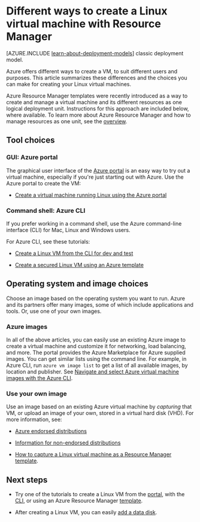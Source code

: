 <properties
	pageTitle="Different ways to create a Linux VM | Microsoft Azure"
	description="Lists the different ways to create a Linux virtual machine on Azure and gives links to further instructions"
	services="virtual-machines-linux"
	documentationCenter=""
	authors="dsk-2015"
	manager="timlt"
	editor=""
	tags="azure-resource-manager"/>

<tags
	ms.service="virtual-machines-linux"
	ms.devlang="na"
	ms.topic="get-started-article"
	ms.tgt_pltfrm="vm-linux"
	ms.workload="infrastructure-services"
	ms.date="03/07/2016"
	ms.author="dkshir"/>

# Different ways to create a Linux virtual machine with Resource Manager

[AZURE.INCLUDE [learn-about-deployment-models](../../includes/learn-about-deployment-models-rm-include.md)] classic deployment model.

Azure offers different ways to create a VM, to suit different users and purposes. This article summarizes these differences and the choices you can make for creating your Linux virtual machines.

Azure Resource Manager templates were recently introduced as a way to create and manage a virtual machine and its different resources as one logical deployment unit. Instructions for this approach are included below, where available. To learn more about Azure Resource Manager and how to manage resources as one unit, see the [overview](../resource-group-overview.md).

## Tool choices

### GUI: Azure portal

The graphical user interface of the [Azure portal](https://portal.azure.com) is an easy way to try out a virtual machine, especially if you're just starting out with Azure. Use the Azure portal to create the VM:

* [Create a virtual machine running Linux using the Azure portal](virtual-machines-linux-portal-create.md) 

### Command shell: Azure CLI 

If you prefer working in a command shell, use the Azure command-line interface (CLI) for Mac, Linux and Windows users.

For Azure CLI, see these tutorials:

* [Create a Linux VM from the CLI for dev and test](virtual-machines-linux-quick-create-cli.md) 

* [Create a secured Linux VM using an Azure template](virtual-machines-linux-create-ssh-secured-vm-from-template.md)

## Operating system and image choices

Choose an image based on the operating system you want to run. Azure and its partners offer many images, some of which include applications and tools. Or, use one of your own images.

### Azure images

In all of the above articles, you can easily use an existing Azure image to create a virtual machine and customize it for networking, load balancing, and more. The portal provides the Azure Marketplace for Azure supplied images. You can get similar lists using the command line. For example, in Azure CLI, run `azure vm image list` to get a list of all available images, by location and publisher. See [Navigate and select Azure virtual machine images with the Azure CLI](virtual-machines-linux-cli-ps-findimage.md).

### Use your own image

Use an image based on an existing Azure virtual machine by *capturing* that VM, or upload an image of your own, stored in a virtual hard disk (VHD). For more information, see:

* [Azure endorsed distributions](virtual-machines-linux-endorsed-distributions.md)

* [Information for non-endorsed distributions](virtual-machines-linux-create-upload-generic.md)

* [How to capture a Linux virtual machine as a Resource Manager template](virtual-machines-linux-capture-image.md). 

## Next steps

* Try one of the tutorials to create a Linux VM from the [portal](virtual-machines-linux-portal-create.md), with the [CLI](virtual-machines-linux-quick-create-cli.md), or using an Azure Resource Manager [template](virtual-machines-linux-cli-deploy-templates.md).

* After creating a Linux VM, you can easily [add a data disk](virtual-machines-linux-add-disk.md).